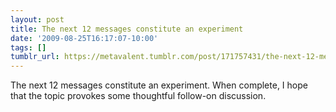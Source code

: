 ```yaml
---
layout: post
title: The next 12 messages constitute an experiment
date: '2009-08-25T16:17:07-10:00'
tags: []
tumblr_url: https://metavalent.tumblr.com/post/171757431/the-next-12-messages-constitute-an-experiment
---
```

The next 12 messages constitute an experiment. When complete, I hope that the topic provokes some thoughtful follow-on discussion.

